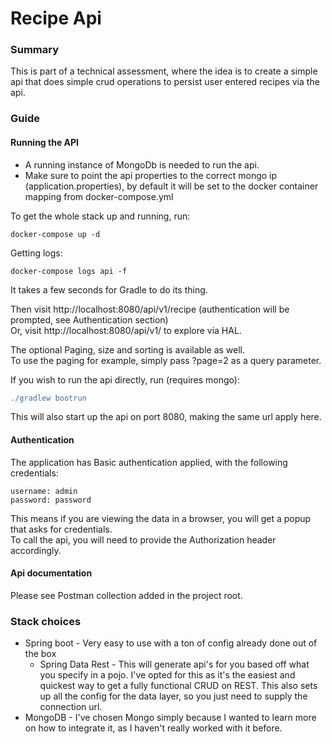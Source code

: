 # Recipe Api

### Summary

This is part of a technical assessment, where the idea is to create a simple api that
does simple crud operations to persist user entered recipes via the api.

### Guide

#### Running the API

* A running instance of MongoDb is needed to run the api.
* Make sure to point the api properties to the correct mongo ip (application.properties), by default it will be set to 
the docker container mapping from docker-compose.yml

To get the whole stack up and running, run:
```
docker-compose up -d
```
Getting logs:
```
docker-compose logs api -f
```

It takes a few seconds for Gradle to do its thing.

Then visit http://localhost:8080/api/v1/recipe (authentication will be prompted, see Authentication section) </br>
Or, visit http://localhost:8080/api/v1/ to explore via HAL.

The optional Paging, size and sorting is available as well. </br>
To use the paging for example, simply pass ?page=2 as a query parameter.

If you wish to run the api directly, run (requires mongo):
```gradle
./gradlew bootrun
```

This will also start up the api on port 8080, making the same url apply here.

#### Authentication
The application has Basic authentication applied, with the following credentials:
```
username: admin
password: password
```
This means if you are viewing the data in a browser, you will get a popup that asks for credentials. </br>
To call the api, you will need to provide the Authorization header accordingly.

#### Api documentation
Please see Postman collection added in the project root.

### Stack choices
* Spring boot - Very easy to use with a ton of config already done out of the box
  * Spring Data Rest - This will generate api's for you based off what you specify in a pojo. I've opted for this as it's
  the easiest and quickest way to get a fully functional CRUD on REST. This also sets up all the config for the 
  data layer, so you just need to supply the connection url.
* MongoDB - I've chosen Mongo simply because I wanted to learn more on how to integrate it, as I haven't really 
worked with it before.